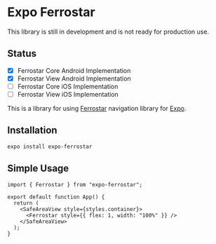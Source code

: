 # Expo Ferrostar

This library is still in development and is not ready for production use.

## Status

- [x] Ferrostar Core Android Implementation
- [x] Ferrostar View Android Implementation
- [ ] Ferrostar Core iOS Implementation
- [ ] Ferrostar View iOS Implementation

This is a library for using [Ferrostar](https://github.com/stadiamaps/ferrostar) navigation library for [Expo](https://expo.dev/).

## Installation

```sh
expo install expo-ferrostar
```

## Simple Usage

```tsx
import { Ferrostar } from "expo-ferrostar";

export default function App() {
  return (
    <SafeAreaView style={styles.container}>
      <Ferrostar style={{ flex: 1, width: "100%" }} />
    </SafeAreaView>
  );
}
```
